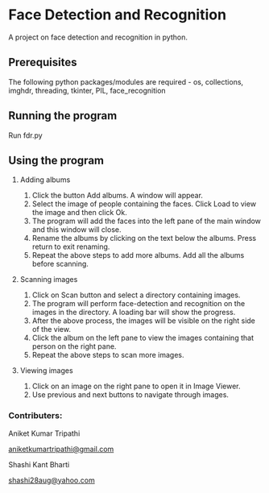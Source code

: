 # Face Detection and Recognition
 A project on face detection and recognition in python.


## Prerequisites

The following python packages/modules are required - os, collections, imghdr, threading, tkinter, PIL, face_recognition

## Running the program

Run fdr.py

## Using the program

1. Adding albums
	
	1. Click the button Add albums. A window will appear.
	2. Select the image of people containing the faces. Click Load to view the image and then click Ok.
	3. The program will add the faces into the left pane of the main window and this window will close.
	4. Rename the albums by clicking on the text below the albums. Press return to exit renaming.
	5. Repeat the above steps to add more albums. Add all the albums before scanning.
	
2. Scanning images
	1. Click on Scan button and select a directory containing images.
	2. The program will perform face-detection and recognition on the images in the directory. A loading bar will show the progress.
	3. After the above process, the images will be visible on the right side of the view.
	4. Click the album on the left pane to view the images containing that person on the right pane.
	5. Repeat the above steps to scan more images.

3. Viewing images
	1. Click on an image on the right pane to open it in Image Viewer.
	2. Use previous and next buttons to navigate through images.

### Contributers:

Aniket Kumar Tripathi

aniketkumartripathi@gmail.com

Shashi Kant Bharti

shashi28aug@yahoo.com
